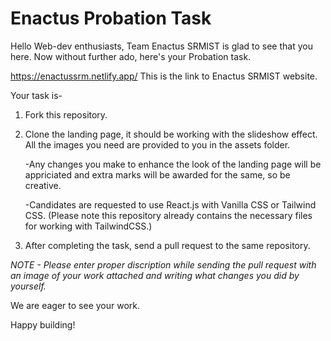 
# Enactus Probation Task

Hello Web-dev enthusiasts,
Team Enactus SRMIST is glad to see that you here. 
Now without further ado, here's your Probation task.


https://enactussrm.netlify.app/
This is the link to Enactus SRMIST website. 



Your task is-

1. Fork this repository.


2. Clone the landing page, it should be working with the slideshow effect. All the images you need are      provided to you in the assets folder.    

    -Any changes you make to enhance the look of the landing page will be appriciated and extra marks will be awarded for the same, so be creative.

    -Candidates are requested to use React.js with Vanilla CSS or Tailwind CSS.
(Please note this repository already contains the necessary files for working with TailwindCSS.)


3. After completing the task, send a pull request to the same repository. 
    
*NOTE - Please enter proper discription while sending the pull request with an image of your work attached and writing what changes you did by yourself.*

We are eager to see your work.

Happy building!